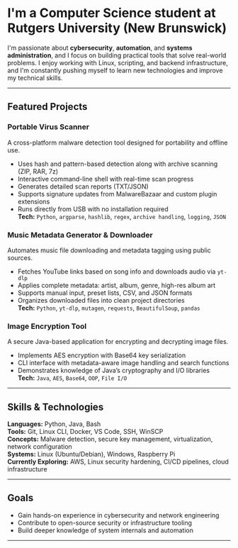 # I'm a Computer Science student at Rutgers University (New Brunswick)

I'm passionate about **cybersecurity**, **automation**, and **systems administration**, and I focus on building practical tools that solve real-world problems. I enjoy working with Linux, scripting, and backend infrastructure, and I'm constantly pushing myself to learn new technologies and improve my technical skills.

---

## Featured Projects

### Portable Virus Scanner
A cross-platform malware detection tool designed for portability and offline use.

- Uses hash and pattern-based detection along with archive scanning (ZIP, RAR, 7z)
- Interactive command-line shell with real-time scan progress
- Generates detailed scan reports (TXT/JSON)
- Supports signature updates from MalwareBazaar and custom plugin extensions
- Runs directly from USB with no installation required  
**Tech:** `Python`, `argparse`, `hashlib`, `regex`, `archive handling`, `logging`, `JSON`

### Music Metadata Generator & Downloader
Automates music file downloading and metadata tagging using public sources.

- Fetches YouTube links based on song info and downloads audio via `yt-dlp`
- Applies complete metadata: artist, album, genre, high-res album art
- Supports manual input, preset lists, CSV, and JSON formats
- Organizes downloaded files into clean project directories  
**Tech:** `Python`, `yt-dlp`, `mutagen`, `requests`, `BeautifulSoup`, `pandas`

### Image Encryption Tool
A secure Java-based application for encrypting and decrypting image files.

- Implements AES encryption with Base64 key serialization
- CLI interface with metadata-aware image handling and search functions
- Demonstrates knowledge of Java’s cryptography and I/O libraries  
**Tech:** `Java`, `AES`, `Base64`, `OOP`, `File I/O`

---

## Skills & Technologies

**Languages:** Python, Java, Bash  
**Tools:** Git, Linux CLI, Docker, VS Code, SSH, WinSCP  
**Concepts:** Malware detection, secure key management, virtualization, network configuration  
**Systems:** Linux (Ubuntu/Debian), Windows, Raspberry Pi  
**Currently Exploring:** AWS, Linux security hardening, CI/CD pipelines, cloud infrastructure  

---

## Goals

- Gain hands-on experience in cybersecurity and network engineering  
- Contribute to open-source security or infrastructure tooling  
- Build deeper knowledge of system internals and automation

---
